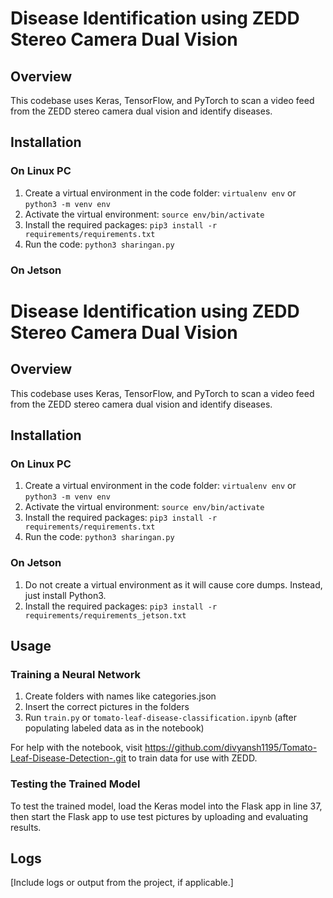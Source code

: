 # Disease Identification using ZEDD Stereo Camera Dual Vision

## Overview

This codebase uses Keras, TensorFlow, and PyTorch to scan a video feed from the ZEDD stereo camera dual vision and identify diseases.

## Installation

### On Linux PC

1. Create a virtual environment in the code folder: `virtualenv env` or `python3 -m venv env`
2. Activate the virtual environment: `source env/bin/activate`
3. Install the required packages: `pip3 install -r requirements/requirements.txt`
4. Run the code: `python3 sharingan.py`

### On Jetson



# Disease Identification using ZEDD Stereo Camera Dual Vision

## Overview

This codebase uses Keras, TensorFlow, and PyTorch to scan a video feed from the ZEDD stereo camera dual vision and identify diseases.

## Installation

### On Linux PC

1. Create a virtual environment in the code folder: `virtualenv env` or `python3 -m venv env`
2. Activate the virtual environment: `source env/bin/activate`
3. Install the required packages: `pip3 install -r requirements/requirements.txt`
4. Run the code: `python3 sharingan.py`

### On Jetson

1. Do not create a virtual environment as it will cause core dumps. Instead, just install Python3.
2. Install the required packages: `pip3 install -r requirements/requirements_jetson.txt`

## Usage

### Training a Neural Network

1. Create folders with names like categories.json
2. Insert the correct pictures in the folders
3. Run `train.py` or `tomato-leaf-disease-classification.ipynb` (after populating labeled data as in the notebook)

For help with the notebook, visit https://github.com/divyansh1195/Tomato-Leaf-Disease-Detection-.git to train data for use with ZEDD.

### Testing the Trained Model

To test the trained model, load the Keras model into the Flask app in line 37, then start the Flask app to use test pictures by uploading and evaluating results.

## Logs

[Include logs or output from the project, if applicable.]

